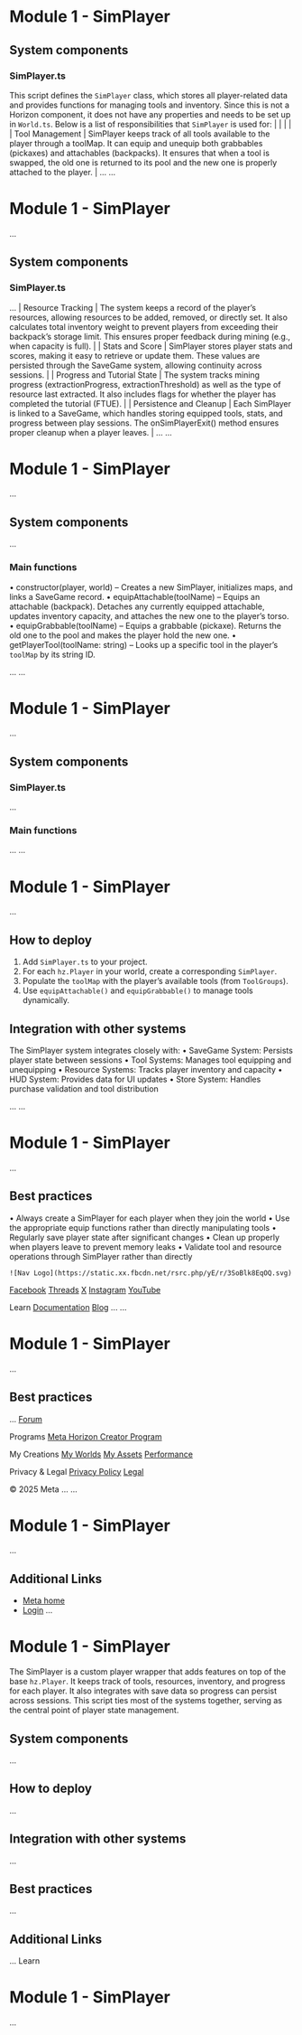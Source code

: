 # Module 1 - SimPlayer

## System components

  
### SimPlayer.ts

 This script defines the `SimPlayer` class, which stores all player-related data and provides functions for managing
tools and inventory. Since this is not a Horizon component, it does not have
any properties and needs to be set up in `World.ts`. Below is a list of responsibilities that `SimPlayer` is used for:
|  |
|  |
| Tool Management | SimPlayer keeps track of all tools available to the player through a toolMap. It can equip and unequip both grabbables (pickaxes) and attachables (backpacks). It ensures that when a tool is swapped, the old one is returned to its pool and the new one is properly attached to the player. |
...
...
# Module 1 - SimPlayer
...
## System components

  
### SimPlayer.ts
...
| Resource Tracking | The system keeps a record of the player’s resources, allowing resources to be added, removed, or directly set. It also calculates total inventory weight to prevent players from exceeding their backpack’s storage limit. This ensures proper feedback during mining (e.g., when capacity is full). |
| Stats and Score | SimPlayer stores player stats and scores, making it easy to retrieve or update them. These values are persisted through the SaveGame system, allowing continuity across sessions. |
| Progress and Tutorial State | The system tracks mining progress (extractionProgress, extractionThreshold) as well as the type of resource last extracted. It also includes flags for whether the player has completed the tutorial (FTUE). |
| Persistence and Cleanup | Each SimPlayer is linked to a SaveGame, which handles storing equipped tools, stats, and progress between play sessions. The onSimPlayerExit() method ensures proper cleanup when a player leaves. |
...
...
# Module 1 - SimPlayer
...
## System components
...
### Main functions


• constructor(player, world) – Creates a new SimPlayer, initializes maps, and links a SaveGame record.
• equipAttachable(toolName) – Equips an attachable (backpack). Detaches any currently equipped attachable,
updates inventory capacity, and attaches the new one to the player’s torso.
• equipGrabbable(toolName) – Equips a grabbable (pickaxe). Returns the old one to the pool and makes the
player hold the new one.
• getPlayerTool(toolName: string) – Looks up a specific tool in the player’s `toolMap` by its string ID.

  
...
...
# Module 1 - SimPlayer
...
## System components

  
### SimPlayer.ts
...
### Main functions
...
...
# Module 1 - SimPlayer
...
## How to deploy


1. Add `SimPlayer.ts` to your project.
2. For each `hz.Player` in your world, create a corresponding `SimPlayer`.
3. Populate the `toolMap` with the player’s available tools (from `ToolGroups`).
4. Use `equipAttachable()` and `equipGrabbable()` to manage tools dynamically.

  
## Integration with other systems

 The SimPlayer system integrates closely with:
• SaveGame System: Persists player state between sessions
• Tool Systems: Manages tool equipping and unequipping
• Resource Systems: Tracks player inventory and capacity
• HUD System: Provides data for UI updates
• Store System: Handles purchase validation and tool distribution

  
...
...
# Module 1 - SimPlayer
...
## Best practices


• Always create a SimPlayer for each player when they join the world
• Use the appropriate equip functions rather than directly manipulating tools
• Regularly save player state after significant changes
• Clean up properly when players leave to prevent memory leaks
• Validate tool and resource operations through SimPlayer rather than directly

    ![Nav Logo](https://static.xx.fbcdn.net/rsrc.php/yE/r/3SoBlk8EqOQ.svg)


[Facebook](https://www.facebook.com/MetaHorizon/)
[Threads](https://www.threads.com/@metahorizon)
[X](https://x.com/MetaHorizon)
[Instagram](https://www.instagram.com/metahorizon/)
[YouTube](https://www.youtube.com/@MetaQuestVR)

 Learn
[Documentation](https://developers.meta.com/horizon-worlds/learn/documentation/)
[Blog](https://developers.meta.com/horizon/blog/)
...
...
# Module 1 - SimPlayer
...
## Best practices
...
[Forum](https://communityforums.atmeta.com/t5/Creator-Forum/ct-p/Meta_Horizon_Creator_Forums)

 Programs
[Meta Horizon Creator Program](https://developers.meta.com/horizon-worlds/programs/)

 My Creations
[My Worlds](https://horizon.meta.com/creator/worlds_all/?utm_source=horizon_worlds_creator)
[My Assets](https://horizon.meta.com/creator/assets/?utm_source=horizon_worlds_creator)
[Performance](https://horizon.meta.com/creator/performance/traces/?utm_source=horizon_worlds_creator)

 Privacy & Legal
[Privacy Policy](https://www.meta.com/legal/privacy/policy/)
[Legal](https://www.meta.com/legal/supplemental-terms-of-service/)

 © 2025 Meta
...
...
# Module 1 - SimPlayer
...
## Additional Links
- [Meta home](https://developers.meta.com/horizon-worlds/)
- [Login](https://developers.meta.com/login/?redirect_uri=https%3A%2F%2Fdevelopers.meta.com%2Fhorizon-worlds%2Flearn%2Fdocumentation%2Ftutorial-worlds%2Fsim-tycoon-tutorial%2Fmodule-1-simplayer%2F)
...
# Module 1 - SimPlayer

 The SimPlayer is a custom player wrapper that adds features on top of the base `hz.Player`. It keeps track of tools, resources, inventory, and progress for each player.
It also integrates with save data so progress can persist across sessions. This script ties most of the systems together, serving as the central point of
player state management.  
## System components
...
## How to deploy
...
## Integration with other systems
...
## Best practices
...
## Additional Links
...
      Learn
# Module 1 - SimPlayer
...
